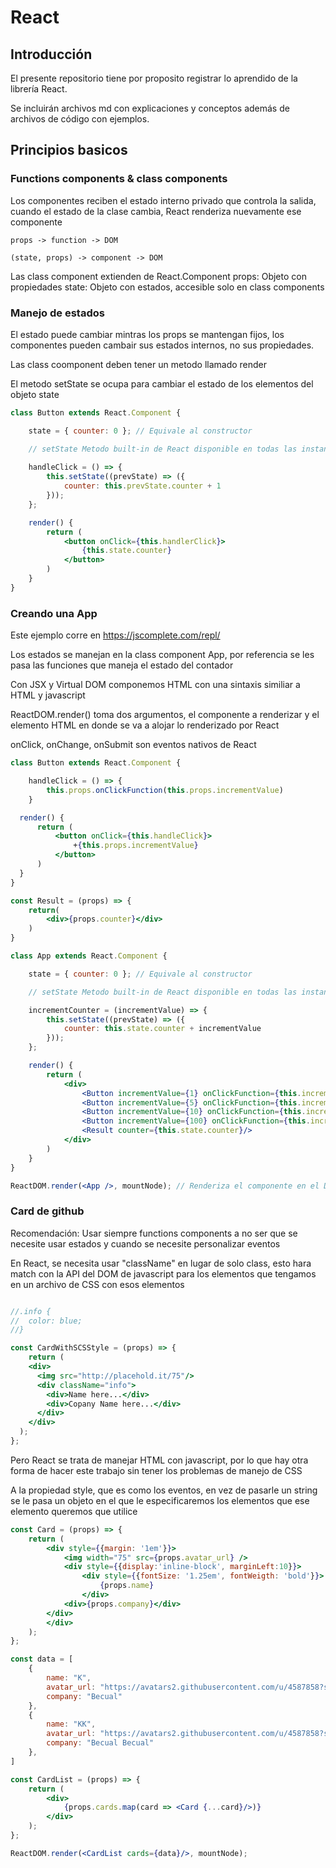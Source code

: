 # React

## Introducción

El presente repositorio tiene por proposito registrar lo aprendido de la librería React.

Se incluirán archivos md con explicaciones y conceptos además de archivos de código con ejemplos.

## Principios basicos

### Functions components & class components

Los componentes reciben el estado interno privado que controla la salida, cuando el estado de la clase cambia, React renderiza nuevamente ese componente
```
props -> function -> DOM

(state, props) -> component -> DOM
```
Las class component extienden de React.Component
props: Objeto con propiedades
state: Objeto con estados, accesible solo en class components

### Manejo de estados

El estado puede cambiar mintras los props se mantengan fijos, los componentes pueden cambair sus estados internos, no sus propiedades.

Las class coomponent deben tener un metodo llamado render

El metodo setState se ocupa para cambiar el estado de los elementos del objeto state

```jsx
class Button extends React.Component {

    state = { counter: 0 }; // Equivale al constructor

    // setState Metodo built-in de React disponible en todas las instancias de componentes
    
    handleClick = () => {
        this.setState((prevState) => ({
            counter: this.prevState.counter + 1
        }));
    };

    render() {
        return (
            <button onClick={this.handlerClick}>
                {this.state.counter}
            </button>
        )
    }
}
```
### Creando una App

Este ejemplo corre en https://jscomplete.com/repl/

Los estados se manejan en la class component App, por referencia se les pasa las funciones que maneja el estado del contador

Con JSX y Virtual DOM componemos HTML con una sintaxis similiar a HTML y javascript

ReactDOM.render() toma dos argumentos, el componente a renderizar y el elemento HTML en donde se va a alojar lo renderizado por React

onClick, onChange, onSubmit son eventos nativos de React

```jsx
class Button extends React.Component {

    handleClick = () => {
        this.props.onClickFunction(this.props.incrementValue)
    }

  render() {
      return (
          <button onClick={this.handleClick}>
              +{this.props.incrementValue}
          </button>
      )
  }
}

const Result = (props) => {
    return(
        <div>{props.counter}</div>
    )
}

class App extends React.Component {

    state = { counter: 0 }; // Equivale al constructor

    // setState Metodo built-in de React disponible en todas las instancias de componentes

    incrementCounter = (incrementValue) => {
        this.setState((prevState) => ({
            counter: this.state.counter + incrementValue
        }));
    };

    render() {
        return (
            <div>
                <Button incrementValue={1} onClickFunction={this.incrementCounter}/>
                <Button incrementValue={5} onClickFunction={this.incrementCounter}/>
                <Button incrementValue={10} onClickFunction={this.incrementCounter}/>
                <Button incrementValue={100} onClickFunction={this.incrementCounter}/>
                <Result counter={this.state.counter}/>
            </div>
        )
    }
}

ReactDOM.render(<App />, mountNode); // Renderiza el componente en el DOM del navegador
```

### Card de github

Recomendación: Usar siempre functions components a no ser que se necesite usar estados y cuando se necesite personalizar eventos

En React, se necesita usar "className" en lugar de solo class, esto hara match con la API del DOM de javascript para los elementos que tengamos en un archivo de CSS con esos elementos

```jsx

//.info {
//	color: blue;
//}

const CardWithSCSStyle = (props) => {
	return (
  	<div>
  	  <img src="http://placehold.it/75"/>
      <div className="info"> 
      	<div>Name here...</div>
        <div>Copany Name here...</div>
      </div>
  	</div>
  );
};
```

Pero React se trata de manejar HTML con javascript, por lo que hay otra forma de hacer este trabajo sin tener los problemas de manejo de CSS

A la propiedad style, que es como los eventos, en vez de pasarle un string se le pasa un objeto en el que le especificaremos los elementos que ese elemento queremos que utilice

```jsx
const Card = (props) => {
    return (
        <div style={{margin: '1em'}}>
            <img width="75" src={props.avatar_url} />
            <div style={{display:'inline-block', marginLeft:10}}> 
                <div style={{fontSize: '1.25em', fontWeigth: 'bold'}}>
                    {props.name}
                </div>
            <div>{props.company}</div>
        </div>
        </div>
    );
};

const data = [
    {
        name: "K",
        avatar_url: "https://avatars2.githubusercontent.com/u/4587858?s=460&v=4",
        company: "Becual"
    },
    {
        name: "KK",
        avatar_url: "https://avatars2.githubusercontent.com/u/4587858?s=460&v=4",
        company: "Becual Becual"
    },
]

const CardList = (props) => {
    return (
        <div>
            {props.cards.map(card => <Card {...card}/>)}
        </div>
    );
};

ReactDOM.render(<CardList cards={data}/>, mountNode);
```